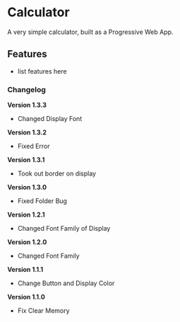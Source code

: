 # Calculator

A very simple calculator, built as a Progressive Web App.

## Features

- list features here

### Changelog

**Version 1.3.3**

- Changed Display Font

**Version 1.3.2**

- Fixed Error

**Version 1.3.1**

- Took out border on display

**Version 1.3.0**

- Fixed Folder Bug

**Version 1.2.1**

- Changed Font Family of Display

**Version 1.2.0**

- Changed Font Family

**Version 1.1.1**

- Change Button and Display Color

**Version 1.1.0**

- Fix Clear Memory
